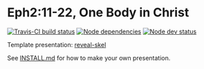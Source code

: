 # Eph2:11-22, One Body in Christ

[![Travis-CI build status](https://travis-ci.org/sermons/one-in-christ.svg)](https://travis-ci.org/sermons/one-in-christ)
[![Node dependencies](https://david-dm.org/sermons/one-in-christ.svg)](https://david-dm.org/sermons/one-in-christ)
[![Node dev status](https://david-dm.org/sermons/one-in-christ/dev-status.svg)](https://david-dm.org/sermons/one-in-christ#info=devDependencies)

Template presentation: [reveal-skel](https://github.com/sermons/reveal-skel)

See [INSTALL.md](INSTALL.md)
for how to make your own presentation.
